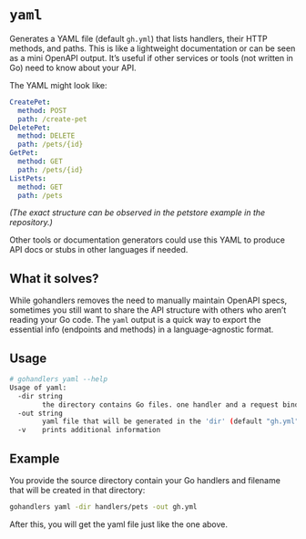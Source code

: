 # `yaml`

Generates a YAML file (default `gh.yml`) that lists handlers, their HTTP methods, and paths. This is like a lightweight documentation or can be seen as a mini OpenAPI output. It’s useful if other services or tools (not written in Go) need to know about your API.

The YAML might look like:

```yaml
CreatePet:
  method: POST
  path: /create-pet
DeletePet:
  method: DELETE
  path: /pets/{id}
GetPet:
  method: GET
  path: /pets/{id}
ListPets:
  method: GET
  path: /pets
```

_(The exact structure can be observed in the petstore example in the repository.)_

Other tools or documentation generators could use this YAML to produce API docs or stubs in other languages if needed.

## What it solves?

While gohandlers removes the need to manually maintain OpenAPI specs, sometimes you still want to share the API structure with others who aren’t reading your Go code. The `yaml` output is a quick way to export the essential info (endpoints and methods) in a language-agnostic format.

## Usage

```sh
# gohandlers yaml --help
Usage of yaml:
  -dir string
        the directory contains Go files. one handler and a request binding type is allowed per file
  -out string
        yaml file that will be generated in the 'dir' (default "gh.yml")
  -v    prints additional information
```

## Example

You provide the source directory contain your Go handlers and filename that will be created in that directory:

```bash
gohandlers yaml -dir handlers/pets -out gh.yml
```

After this, you will get the yaml file just like the one above.
